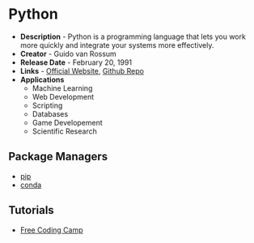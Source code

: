 # Python
- **Description** - Python is a programming language that lets you work more quickly and integrate your systems more effectively.
- **Creator** - Guido van Rossum
- **Release Date** - February 20, 1991
- **Links** - [Official Website](https://www.python.org/), [Github Repo](https://github.com/python/cpython)
- **Applications**
  * Machine Learning
  * Web Development
  * Scripting
  * Databases
  * Game Developement
  * Scientific Research
  
## Package Managers
* [pip](https://pypi.org/)
* [conda](https://docs.conda.io/en/latest/)

## Tutorials
* [Free Coding Camp](https://www.youtube.com/watch?v=rfscVS0vtbw&ab_channel=freeCodeCamp.org)